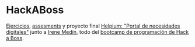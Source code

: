 # HackABoss
[Ejercicios](https://github.com/javieralonsol/HackABoss/tree/master/ejercicios), [assesments](https://github.com/javieralonsol/HackABoss/tree/master/assestments) y proyecto final [Helpium: "Portal de necesidades digitales"](https://github.com/javieralonsol/HackABoss/tree/master/proyecto-portal-necesidades-digitales) junto a [Irene Medín](https://gitlab.com/Irenemb), todo del [bootcamp de programación de Hack a Boss](https://hackaboss.com/).
